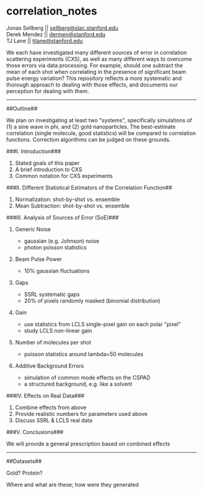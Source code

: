 correlation_notes
=================

Jonas Sellberg || <sellberg@slac.stanford.edu><br>
Derek Mendez || <dermen@stanford.edu><br>
TJ Lane || <tjlane@stanford.edu><br>

We each have investigated many different sources of error in correlation scattering experiments (CXS), as well as many different ways to overcome those errors via data processing. For example, should one subtract the mean of each shot when correlating in the presence of significant beam pulse energy variation? This repository reflects a more systematic and thorough approach to dealing with those effects, and documents our perception for dealing with them.

--------------------------------------------------------------------------------

##Outline##

We plan on investigating at least two "systems", specifically simulations of (1) a sine wave in phi, and (2) gold nanoparticles. The best-estimate correlation (single molecule, good statistics) will be compared to correlation functions. Correction algorithms can be judged on these grounds.

###I. Introduction###

1. Stated goals of this paper
2. A brief introduction to CXS
3. Common notation for CXS experiments

###II. Different Statistical Estimators of the Correlation Function##

1. Normalization: shot-by-shot vs. ensemble
2. Mean Subtraction: shot-by-shot vs. ensemble

###III. Analysis of Sources of Error (SoE)###

1. Generic Noise
	- gaussian (e.g. Johnson) noise
	- photon poisson statistics

2. Beam Pulse Power
	- 10% gaussian fluctuations

3. Gaps
	- SSRL systematic gaps
	- 20% of pixels randomly masked (binomial distribution)

4. Gain
	- use statistics from LCLS single-pixel gain on each polar "pixel"
	- study LCLS non-linear gain

5. Number of molecules per shot
	- poisson statistics around lambda=50 molecules

6. Additive Background Errors
	- simulation of common mode effects on the CSPAD
	- a structured background, e.g. like a solvent

###IV. Effects on Real Data###

1. Combine effects from above
2. Provide realistic numbers for parameters used above
3. Discuss SSRL & LCLS real data

###V. Conclusions###

We will provide a general prescription based on combined effects

--------------------------------------------------------------------------------

##Datasets##

Gold?
Protein?

Where and what are these; how were they generated